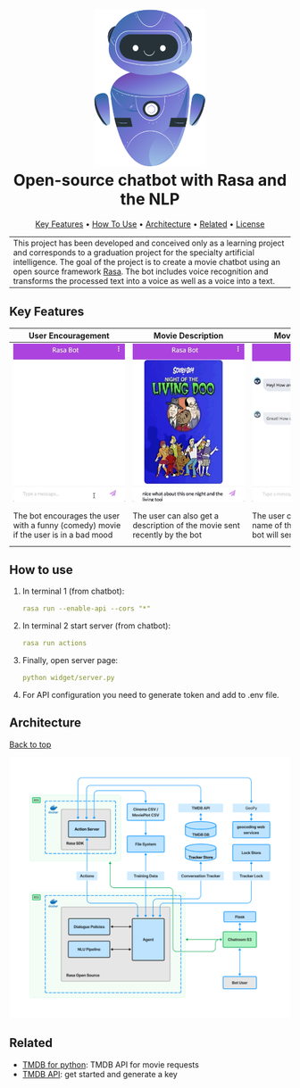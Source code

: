 # 
<h1 align="center">
  <a href="docs/bot.svg"><img src="docs/bot.svg" alt="Markdownify" width="200"></a>
  <br>
  Open-source chatbot with Rasa and the NLP
  <br>
</h1>
<p align="center">
  <a href="#key-features">Key Features</a> •
  <a href="#how-to-use">How To Use</a> •
  <a href="#architecture">Architecture</a> •
  <a href="#related">Related</a> •
  <a href="#license">License</a>
</p>
<table>
   <tr>
   <td>
   This project has been developed and conceived only as a learning project and corresponds to a graduation project for the specialty artificial intelligence.
   The goal of the project is to create a movie chatbot using an open source framework <a href="https://rasa.com">Rasa</a>. The bot includes voice recognition and transforms the processed text into a voice as well as a voice into a text.
   </td>
   </tr>
</table>



## Key Features

| <div style="width:200px">User Encouragement</div>                                    | <div style="width:200px">Movie Description</div>                          | <div style="width:200px">Movie by Director</div>                                       | <div style="width:200px">Movie Information</div>                                              |
|--------------------------------------------------------------------------------------|---------------------------------------------------------------------------|----------------------------------------------------------------------------------------|-----------------------------------------------------------------------------------------------|
| <a><img src="docs/gif1.gif" width="200"></a>                                         | <a><img src="docs/gif2.gif" width="200"></a>                              | <a><img src="docs/gif3.gif" width="200"></a>                                           | <a><img src="docs/gif4.gif" width="200"></a>                                                  |
| The bot encourages the user with a funny (comedy) movie if the user is in a bad mood | The user can also get a description of the movie sent recently by the bot | Тhe user can also specify the name of the director and the bot will send a dozen films | By clicking on the desired movie, the user can send the copied number to get more information |



## How to use

1. In terminal 1 (from chatbot):
    ````yml
    rasa run --enable-api --cors "*"
    ````
2. In terminal 2 start server (from chatbot): 
    ````yml
    rasa run actions
    ````
3. Finally, open server page:
    ````yml
    python widget/server.py
    ````
5. For API configuration you need to generate token and add to .env file.
 

## Architecture

<a href="#">Back to top</a>

<a><img src="docs/rasa-arch.png" width="600"></a>   



## Related

- [TMDB for python](https://github.com/AnthonyBloomer/tmdbv3api): TMDB API for movie requests
- [TMDB API](https://developers.themoviedb.org/3): get started and generate a key

